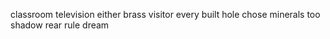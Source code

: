 classroom television either brass visitor every built hole chose minerals too shadow rear rule dream
